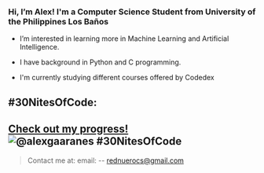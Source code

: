 ### Hi, I’m Alex! I'm a Computer Science Student from University of the Philippines Los Baños

 - I’m interested in learning more in Machine Learning and Artificial Intelligence.
   
 - I have background in Python and C programming.
 
 - I'm currently studying different courses offered by Codedex

## #30NitesOfCode:
  [Check out my progress!](https://www.codedex.io/@alexgaaranes/30-nites-of-code)  
  ![@alexgaaranes #30NitesOfCode](https://www.codedex.io/api/petStatus?user=alexgaaranes)
---
> Contact me at:
> email: -- rednuerocs@gmail.com
